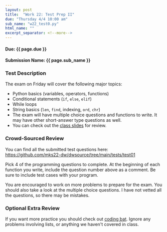 ```yaml
---
layout: post
title:  "Work 22: Test Prep II"
due: "Thursday 4/4 10:00 am"
sub_name: "w22_test0.py"
html_name: ""
excerpt_separator: <!--more-->
---
```


#### Due: {{ page.due }}
#### Submission Name: {{ page.sub_name }}

### Test Description
The exam on Friday will cover the following major topics:
- Python basics (variables, operators, functions)
- Conditional statements (`if`, `else`, `elif`)
- While loops
- String basics (`len`, `find`, indexing, `ord`, `chr`)
- The exam will have multiple choice questions and functions to write. It may have other short-answer type questions as well.
- You can check out the [class slides](https://www.stuycs.org/dwlessons/fcs/selector.html) for review.

### Crowd-Sourced Review
You can find all the submitted test questions here: <https://github.com/mks22-dw/dwsource/tree/main/tests/test01>

Pick 4 of the programming questions to complete. At the beginning of each function you write, include the question number above as a comment. Be sure to include test cases with your program.

You are encouraged to work on more problems to prepare for the exam. You should also take a look at the multiple choice questions. I have not vetted all the questions, so there may be mistakes.

### Optional Extra Review
If you want more practice you should check out [coding bat](https://codingbat.com/python). Ignore any problems involving lists, or anything we haven't covered in class.
